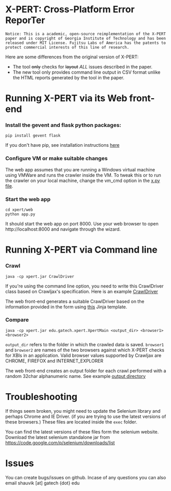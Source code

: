 X-PERT: Cross-Platform Error ReporTer
=====

```
Notice: This is a academic, open-source reimplementation of the X-PERT paper and is copyright of Georgia Institute of Technology and has been released under MIT License. Fujitsu Labs of America has the patents to protect commercial interests of this line of research.
````

Here are some differences from the original version of X-PERT:
- The tool ~~only~~ checks for ~~layout~~ *ALL* issues described in the paper. 
- The new tool only provides command line output in CSV format unlike the HTML reports generated by the tool in the paper.


# Running X-PERT via its Web front-end

### Install the gevent and flask python packages: 
```
pip install gevent flask
```
If you don't have pip, see installation instructions [here](https://pip.pypa.io/en/latest/installing.html)

### Configure VM or make suitable changes
The web app assumes that you are running a Windows virtual machine using VMWare and runs the crawler inside the VM.
To tweak this or to run the crawler on your local machine, change the vm_cmd option in the [x.py file](https://github.com/gatech/xpert/blob/master/web/x.py).

### Start the web app
```
cd xpert/web
python app.py
```
It should start the web app on port 8000. Use your web browser to open http://localhost:8000 and navigate through the wizard.

# Running X-PERT via Command line

### Crawl
```
java -cp xpert.jar CrawlDriver
```
If you're using the command line option, you need to write this CrawlDriver class based on Crawljax's specification. 
Here is an example [CrawlDriver](https://github.com/gatech/xpert/blob/master/src/CrawlDriver.java)

The web front-end generates a suitable CrawlDriver based on the information provided in the form using  [this](https://github.com/gatech/xpert/blob/master/web/templates/CrawlDriver.java) Jinja template.

### Compare
```
java -cp xpert.jar edu.gatech.xpert.XpertMain <output_dir> <browser1> <browser2>
```
`output_dir` refers to the folder in which the crawled data is saved.
`browser1` and `browser2` are names of the two browsers against which X-PERT checks for XBIs in an application. Valid browser values supported by Crawljax are CHROME, FIREFOX and INTERNET_EXPLORER

The web front-end creates an output folder for each crawl performed with a random 32char alphanumeric name. 
See example [output directory](https://github.com/gatech/xpert/tree/master/web/out/e45d25ed84ea454ea3f8b0c56fe251ca)


# Troubleshooting

If things seem broken, you might need to update the Selenium library and perhaps Chrome and IE Driver.
(if you are trying to use the latest versions of these browsers.)
These files are located inside the `exec` folder.

You can find the latest versions of these files form the selenium website. Download the latest selenium standalone jar from https://code.google.com/p/selenium/downloads/list

# Issues
You can create bugs/issues on github.
Incase of any questions you can also email shauvik [at] gatech {dot} edu
